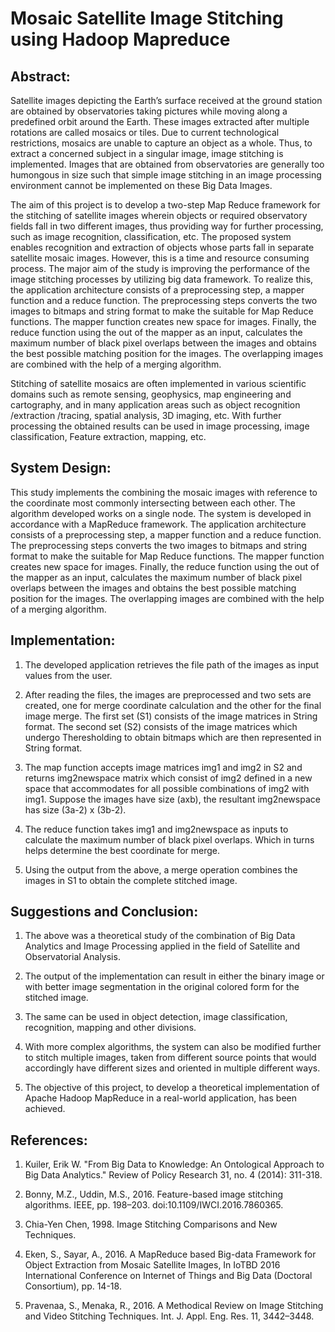 # Mosaic Satellite Image Stitching using Hadoop Mapreduce


## Abstract:

Satellite images depicting the Earth’s surface received at the ground station are obtained by observatories taking pictures while moving along a predefined orbit around the Earth. These images extracted after multiple rotations are called mosaics or tiles. Due to current technological restrictions, mosaics are unable to capture an object as a whole. Thus, to extract a concerned subject in a singular image, image stitching is implemented. Images that are obtained from observatories are generally too humongous in size such that simple image stitching in an image processing environment cannot be implemented on these Big Data Images.

The aim of this project is to develop a two-step Map Reduce framework for the stitching of satellite images wherein objects or required observatory fields fall in two different images, thus providing way for further processing, such as image recognition, classification, etc. The proposed system enables recognition and extraction of objects whose parts fall in separate satellite mosaic images. However, this is a time and resource consuming process. The major aim of the study is improving the performance of the image stitching processes by utilizing big data framework. To realize this, the application architecture consists of a preprocessing step, a mapper function and a reduce function. The preprocessing steps converts the two images to bitmaps and string format to make the suitable for Map Reduce functions. The mapper function creates new space for images. Finally, the reduce function using the out of the mapper as an input, calculates the maximum number of black pixel overlaps between the images and obtains the best possible matching position for the images. The overlapping images are combined with the help of a merging algorithm. 

Stitching of satellite mosaics are often implemented in various scientific domains such as remote sensing, geophysics, map engineering and cartography, and in many application areas such as object recognition /extraction /tracing, spatial analysis, 3D imaging, etc. With further processing the obtained results can be used in image processing, image classification, Feature extraction, mapping, etc.


## System Design:

This study implements the combining the mosaic images with reference to the coordinate most commonly intersecting between each other. The algorithm developed works on a single node. The system is developed in accordance with a MapReduce framework. The application architecture consists of a preprocessing step, a mapper function and a reduce function. The preprocessing steps converts the two images to bitmaps and string format to make the suitable for Map Reduce functions. The mapper function creates new space for images. Finally, the reduce function using the out of the mapper as an input, calculates the maximum number of black pixel overlaps between the images and obtains the best possible matching position for the images. The overlapping images are combined with the help of a merging algorithm.


## Implementation:

1. The developed application retrieves the file path of the images as input values from the user. 

2. After reading the files, the images are preprocessed and two sets are created, one for merge coordinate calculation and the other for the final image merge. The first set (S1) consists of the image matrices in String format. The second set (S2) consists of the image matrices which undergo Theresholding to obtain bitmaps which are then represented in String format. 

3. The map function accepts image matrices img1 and img2 in S2 and returns img2newspace matrix which consist of img2 defined in a new space that accommodates for all possible combinations of img2 with img1. Suppose the images have size (axb), the resultant img2newspace has size (3a-2) x (3b-2). 

4. The reduce function takes img1 and img2newspace as inputs to calculate the maximum number of black pixel overlaps. Which in turns helps determine the best coordinate for merge. 

5. Using the output from the above, a merge operation combines the images in S1 to obtain the complete stitched image. 


## Suggestions and Conclusion:

1. The above was a theoretical study of the combination of Big Data Analytics and Image Processing applied in the field of Satellite and Observatorial Analysis.

2. The output of the implementation can result in either the binary image or with better image segmentation in the original colored form for the stitched image.  

3. The same can be used in object detection, image classification, recognition, mapping and other divisions.  

4. With more complex algorithms, the system can also be modified further to stitch multiple images, taken from different source points that would accordingly have different sizes and oriented in multiple different ways. 

5. The objective of this project, to develop a theoretical implementation of Apache Hadoop MapReduce in a real-world application, has been achieved. 


## References:

1. Kuiler, Erik W. "From Big Data to Knowledge: An Ontological Approach to Big Data Analytics." Review of Policy Research 31, no. 4 (2014): 311-318. 

2. Bonny, M.Z., Uddin, M.S., 2016. Feature-based image stitching algorithms. IEEE, pp. 198–203. doi:10.1109/IWCI.2016.7860365. 

3. Chia-Yen Chen, 1998. Image Stitching Comparisons and New Techniques.  

4. Eken, S., Sayar, A., 2016. A MapReduce based Big-data Framework for Object Extraction from Mosaic Satellite Images, In IoTBD 2016 International Conference on Internet of Things and Big Data (Doctoral Consortium), pp. 14-18. 

5. Pravenaa, S., Menaka, R., 2016. A Methodical Review on Image Stitching and Video Stitching Techniques. Int. J. Appl. Eng. Res. 11, 3442–3448. 

